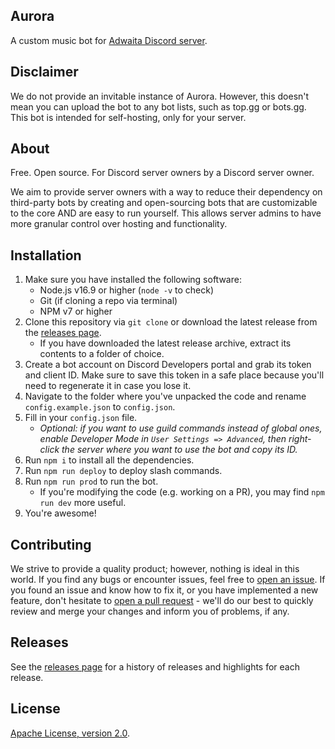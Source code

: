 ## Aurora
A custom music bot for [Adwaita Discord server](https://discord.gg/ctKs8WRQR5).

## Disclaimer
We do not provide an invitable instance of Aurora. However, this doesn't mean you can upload the bot to any bot lists, such as top.gg or bots.gg. This bot is intended for self-hosting, only for your server.

## About
Free. Open source. For Discord server owners by a Discord server owner.

We aim to provide server owners with a way to reduce their dependency on third-party bots by creating and open-sourcing bots that are customizable to the core AND are easy to run yourself. This allows server admins to have more granular control over hosting and functionality.

## Installation
1. Make sure you have installed the following software:
    - Node.js v16.9 or higher (`node -v` to check)
    - Git (if cloning a repo via terminal)
    - NPM v7 or higher
2. Clone this repository via `git clone` or download the latest release from the [releases page](https://github.com/chamln/aurora/releases).
    - If you have downloaded the latest release archive, extract its contents to a folder of choice.
3. Create a bot account on Discord Developers portal and grab its token and client ID. Make sure to save this token in a safe place because you'll need to regenerate it in case you lose it.
4. Navigate to the folder where you've unpacked the code and rename `config.example.json` to `config.json`.
5. Fill in your `config.json` file.
    - *Optional: if you want to use guild commands instead of global ones, enable Developer Mode in `User Settings => Advanced`, then right-click the server where you want to use the bot and copy its ID.*
6. Run `npm i` to install all the dependencies.
7. Run `npm run deploy` to deploy slash commands.
8. Run `npm run prod` to run the bot.
    - If you're modifying the code (e.g. working on a PR), you may find `npm run dev` more useful.
9. You're awesome!

## Contributing
We strive to provide a quality product; however, nothing is ideal in this world. If you find any bugs or encounter issues, feel free to [open an issue](https://github.com/chamln/aurora/issues). If you found an issue and know how to fix it, or you have implemented a new feature, don't hesitate to [open a pull request](https://github.com/chamln/aurora/pulls) - we'll do our best to quickly review and merge your changes and inform you of problems, if any.

## Releases
See the [releases page](https://github.com/chamln/aurora/releases) for a history of releases and highlights for each release.

## License
[Apache License, version 2.0](./LICENSE).